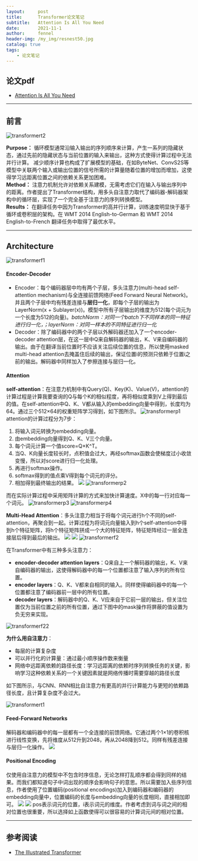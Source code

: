 ```yaml
---
layout:     post
title:      Transformer论文笔记
subtitle:   Attention Is All You Need
date:       2021-11-1
author:     fennel
header-img: /my_img/resnest50.jpg
catalog: true
tags:
    - 论文笔记
---
```


## 论文pdf

- [Attention Is All You Need](/paper/Transformer.pdf)

--- 

## 前言

![transformert2](/my_img/transformert2.png)

**Purpose：** 循环模型通常沿输入输出的序列顺序来计算，产生一系列的隐藏状态，通过先前的隐藏状态与当前位置的输入来输出，这种方式使得计算过程中无法并行计算。
减少顺序计算也构成了扩展模型的基础，在如ByteNet、ConvS2S等模型中关联两个输入或输出位置的信号所需的计算量随着位置的增加而增加，这使得学习远距离位置之间的依赖关系更加困难。<br>
**Method：** 注意力机制允许对依赖关系建模，无需考虑它们在输入与输出序列中的距离。作者提出了Transformer结构，用多头自注意力取代了编码器-解码器架构中的循环层，实现了一个完全基于注意力的序列转换模型。 <br>
**Results：** 在翻译任务中因为Transformer的高并行计算，训练速度明显快于基于循环或卷积层的架构。在 WMT 2014 English-to-German 和 WMT 2014 English-to-French 翻译任务中取得了最优水平。 <br>

---

## Architecture

![transformerf1](/my_img/transformerf1.png)

#### Encoder-Decoder

- Encoder：每个编码器层中均有两个子层，多头注意力(multi-head self-attention mechanism)与全连接前馈网络(Feed Forward Neural Network)。并且两个子层中均有残差连接与**层归一化**，即每个子层的输出为 LayerNorm(x + Sublayer(x))。模型中所有子层输出的维度为512(每个词元为一个长度为512的向量)。*batchNorm：对同一个batch下不同样本的同一特征进行归一化，；layerNorm：对同一样本的不同特征进行归一化*
- Decoder：除了编码器中的两个子层以外解码器还加入了一个encoder-decoder attention层，在这一层中Q来自解码器的输出，K、V来自编码器的输出。由于在翻译当前位置时不应该关注后续位置的信息，所以使用masked multi-head attention去掩盖住后续的输出，保证位置i的预测只依赖于位置i之前的输出。解码器中同样加入了参擦连接与层归一化。

#### Attention

**self-attention**：在注意力机制中有Query(Q)、Key(K)、Value(V)，attention的计算过程是计算我要查询的Q与每个K的相似程度，再将相似度乘到V上得到最后的值。在self-attention中Q、K、V都从输入的embedding向量中得到，长度均为64。通过三个512×64的权重矩阵学习得到，如下图所示。
![transformerp1](/my_img/transformerp1.png)
attention的计算过程分为7步：
1. 将输入词元转换为embedding向量。
2. 由embedding向量得到Q、K、V三个向量。
3. 每个词元计算一个值score=Q×K^T。
4. 当Q、K向量长度较长时，点积值会过大，再经softmax函数会使梯度过小收敛变慢，所以对score进行归一化处理。
5. 再进行softmax操作。
6. softmax得到的值点乘V得到每个词元的评分。
7. 相加得到最终输出的结果。
![](https://latex.codecogs.com/svg.image?Attention(Q,K,V)=softmax(\frac{QK^T}{\sqrt{d_k}})V)
![transformerp2](/my_img/transformerp2.png)

而在实际计算过程中采用矩阵计算的方式来加快计算速度。X中的每一行对应每一个词元。
![transformerp3](/my_img/transformerp3.png)
![transformerp4](/my_img/transformerp4.png)

**Multi-Head Attention**：多头注意力相当于将每个词元进行h个不同的self-attention，再聚合到一起。计算过程为将词元向量输入到h个self-attention中得到h个特征矩阵，将h个特征矩阵拼成一个大的特征矩阵，特征矩阵经过一层全连接层后得到最后的输出。
![](https://latex.codecogs.com/svg.image?MultiHead(Q,K,V)=Concat(head_1,\cdots&space;,head_h)W^o)
![](https://latex.codecogs.com/svg.image?head_i=Attention(QW_{i}^{Q},W_{i}^{K},W_{i}^{V}))
![transformerf2](/my_img/transformerf2.png)

在Transformer中有三种多头注意力：
- **encoder-decoder attention layers**：Q来自上一个解码器的输出，K、V来自编码器的输出，这使得解码器中的每一个位置都注意了输入序列的所有位置。
- **encoder layers**：Q、K、V都来自相同的输入。同样使得编码器中的每一个位置都注意了编码器前一层中的所有位置。
- **decoder layers**：解码器中的Q、K、V应来自于它前一层的输出，但关注位置仅为当前位置之前的所有位置，通过下图中的mask操作将屏蔽的值设置为负无穷来实现。

![transformerf22](/my_img/transformerf22.png)

**为什么用自注意力**：
- 每层的计算复杂度
- 可以并行化的计算量：通过最小顺序操作数来衡量
- 网络中远距离依赖的路径长度：学习远距离的依赖时序列转换任务的关键，影响学习这种依赖关系的一个关键因素就是网络传播时需要穿越的路径长度

如下图所示，与CNN、RNN相比自注意力有更高的并行计算能力与更短的依赖路径长度，且计算复杂度不会过大。

![transformert1](/my_img/transformert1.png)

#### Feed-Forward Networks

解码器和编码器中的每一层都有一个全连接的前馈网络。它通过两个1×1的卷积核进行线性变换，先将维度从512升到2048，再从2048降到512。同样有残差连接与层归一化操作。
![](https://latex.codecogs.com/svg.image?FFN(x)=max(0,xW_1&plus;b_1)W_2&plus;b_2)

#### Positional Encoding

仅使用自注意力的模型中不包含时序信息，无论怎样打乱顺序都会得到同样的结果。而我们都知道句子中词出现的顺序会影响句子的意思。所以需要加入些序列信息，作者使用了位置编码(positional encodings)加入到编码器和编码器的embedding向量中，位置编码的长度与embedding向量的长度相同，直接相加即可。
![](https://latex.codecogs.com/svg.image?PE_{(pos,2i)}=sin(\frac{pos}{10000^{\frac{2i}{d_{model}}}}))
![](https://latex.codecogs.com/svg.image?PE_{(pos,2i&plus;1)}=cos(\frac{pos}{10000^{\frac{2i}{d_{model}}}}))
pos表示词元的位置，i表示词元的维度。作者考虑到词与词之间的相对位置也很重要，所以选择如上函数使得可以很容易的计算词元间的相对位置。

---

## 参考阅读

- [The Illustrated Transformer](http://jalammar.github.io/illustrated-transformer/)


